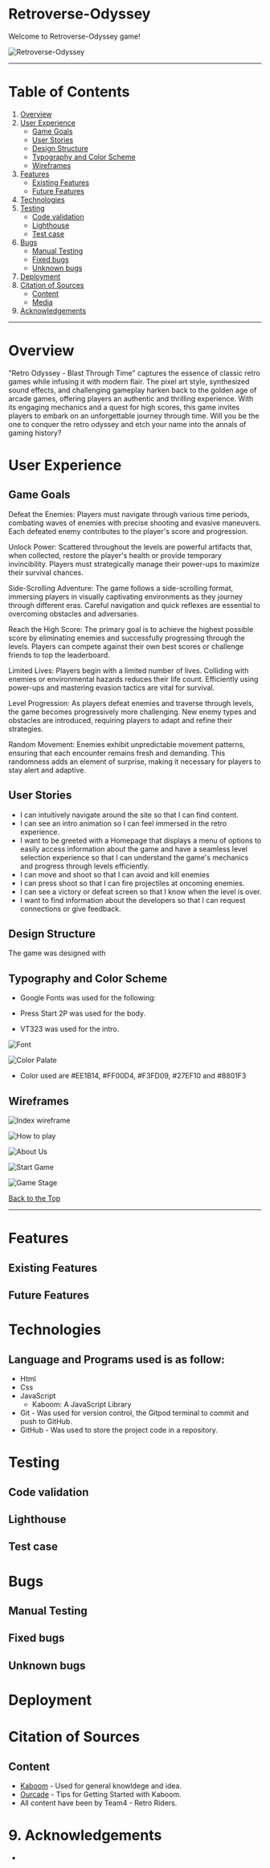 # Retroverse-Odyssey

Welcome to Retroverse-Odyssey game!

![Retroverse-Odyssey](./READMEimages/imiresponsive-image.png)

---

# Table of Contents

1. [Overview](#overview)
2. [User Experience](#user-experience)
    - [Game Goals](#game-goals)
    - [User Stories](#user-stories)
    - [Design Structure](#design-structure)
    - [Typography and Color Scheme](#typography-and-color-scheme)
    - [Wireframes](#wireframes)
3. [Features](#features)
    - [Existing Features](#existing-features)
    - [Future Features](#future-features)
4. [Technologies](#technologies)
5. [Testing](#testing)
    - [Code validation](#code-validation)
    - [Lighthouse](#lighthouse)
    - [Test case](#test-case)
6. [Bugs](#bugs)
    - [Manual Testing](#manual-testing)
    - [Fixed bugs](#fixed-bugs)
    - [Unknown bugs](#unknown-bugs)
7. [Deployment](#deployment)
8. [Citation of Sources](#citation-of-sources)
    - [Content](#content)
    - [Media]()
9. [Acknowledgements](#acknowledgment)

---

# Overview

"Retro Odyssey - Blast Through Time" captures the essence of classic retro games while infusing it with modern flair. The pixel art style, synthesized sound effects, and challenging gameplay harken back to the golden age of arcade games, offering players an authentic and thrilling experience. With its engaging mechanics and a quest for high scores, this game invites players to embark on an unforgettable journey through time. Will you be the one to conquer the retro odyssey and etch your name into the annals of gaming history?

# User Experience

## Game Goals

Defeat the Enemies: Players must navigate through various time periods, combating waves of enemies with precise shooting and evasive maneuvers. Each defeated enemy contributes to the player's score and progression.

Unlock Power: Scattered throughout the levels are powerful artifacts that, when collected, restore the player's health or provide temporary invincibility. Players must strategically manage their power-ups to maximize their survival chances.

Side-Scrolling Adventure: The game follows a side-scrolling format, immersing players in visually captivating environments as they journey through different eras. Careful navigation and quick reflexes are essential to overcoming obstacles and adversaries.

Reach the High Score: The primary goal is to achieve the highest possible score by eliminating enemies and successfully progressing through the levels. Players can compete against their own best scores or challenge friends to top the leaderboard.

Limited Lives: Players begin with a limited number of lives. Colliding with enemies or environmental hazards reduces their life count. Efficiently using power-ups and mastering evasion tactics are vital for survival.

Level Progression: As players defeat enemies and traverse through levels, the game becomes progressively more challenging. New enemy types and obstacles are introduced, requiring players to adapt and refine their strategies.

Random Movement: Enemies exhibit unpredictable movement patterns, ensuring that each encounter remains fresh and demanding. This randomness adds an element of surprise, making it necessary for players to stay alert and adaptive.

## User Stories

-   I can intuitively navigate around the site so that I can find content.
-   I can see an intro animation so I can feel immersed in the retro experience.
-   I want to be greeted with a Homepage that displays a menu of options to easily access information about the game and have a seamless level selection experience so that I can understand the game's mechanics and progress through levels efficiently.
-   I can move and shoot so that I can avoid and kill enemies
-   I can press shoot so that I can fire projectiles at oncoming enemies.
-   I can see a victory or defeat screen so that I know when the level is over.
-   I want to find information about the developers so that I can request connections or give feedback.

## Design Structure

The game was designed with

## Typography and Color Scheme

-   Google Fonts was used for the following:

-   Press Start 2P was used for the body.
-   VT323 was used for the intro.

![Font](READMEimages/google-font.png)

![Color Palate](READMEimages/color-palate.png)

-   Color used are #EE1B14, #FF00D4, #F3FD09, #27EF10 and #8801F3

## Wireframes

![Index wireframe](READMEimages/index-wireframe.png)

![How to play](READMEimages/how-to-play-wireframe.png)

![About Us](READMEimages/about-us-wireframe.png)

![Start Game](READMEimages/start-game.png)

![Game Stage](READMEimages/game-stage.png)

[Back to the Top](#contents)

---

# Features

## Existing Features

## Future Features

# Technologies

## Language and Programs used is as follow:

-   Html
-   Css
-   JavaScript
    -   Kaboom: A JavaScript Library
-   Git - Was used for version control, the Gitpod terminal to commit and push to GitHub.
-   GitHub - Was used to store the project code in a repository.

# Testing

## Code validation

## Lighthouse

## Test case

# Bugs

## Manual Testing

## Fixed bugs

## Unknown bugs

# Deployment

# Citation of Sources

## Content

-   [Kaboom](https://kaboomjs.com/) - Used for general knowldege and idea.
-   [Ourcade](https://www.youtube.com/watch?v=ICGSu5yjQrU&t=719s) - Tips for Getting Started with Kaboom.
-   All content have been by Team4 - Retro Riders.

# 9. Acknowledgements

-
